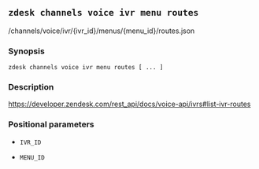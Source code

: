 ## `zdesk channels voice ivr menu routes`

/channels/voice/ivr/{ivr_id}/menus/{menu_id}/routes.json

### Synopsis

    zdesk channels voice ivr menu routes [ ... ]

### Description

https://developer.zendesk.com/rest_api/docs/voice-api/ivrs#list-ivr-routes

### Positional parameters

* `IVR_ID`

* `MENU_ID`

